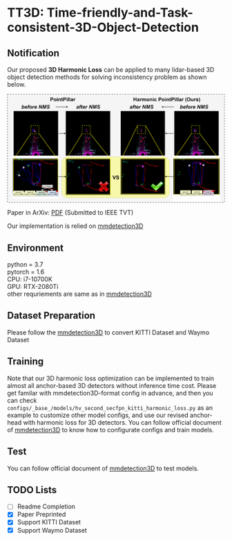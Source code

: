 # TT3D: Time-friendly-and-Task-consistent-3D-Object-Detection
  
## Notification  

Our proposed **3D Harmonic Loss** can be applied to many lidar-based 3D object detection methods for solving inconsistency problem as shown below.

<p align="center">
<img src="vis.png" alt="Alleviating inconsistency problem in 3D detection via our proposed 3D harmonic loss" align="middle" width="1000"/>
</p>

Paper in ArXiv: [PDF](https://arxiv.org/pdf/2211.03407.pdf) (Submitted to IEEE TVT)

Our implementation is relied on [mmdetection3D](https://github.com/open-mmlab/mmdetection3d)

## Environment    
python = 3.7  
pytorch = 1.6    
CPU: i7-10700K  
GPU: RTX-2080Ti  
other requriements are same as in [mmdetection3D](https://github.com/open-mmlab/mmdetection3d)

## Dataset Preparation  
Please follow the  [mmdetection3D](https://github.com/open-mmlab/mmdetection3d) to convert KITTI Dataset and Waymo Dataset     

## Training   
Note that our 3D harmonic loss optimization can be implemented to train almost all anchor-based 3D detectors without inference time cost.
Please get familar with mmdetection3D-format config in advance, and then you can check `configs/_base_/models/hv_second_secfpn_kitti_harmonic_loss.py` as an example to customize other model configs, and use our revised anchor-head with harmonic loss for 3D detectors. You can follow official document of [mmdetection3D](https://github.com/open-mmlab/mmdetection3d) to know how to configurate configs and train models.          
## Test
You can follow official document of [mmdetection3D](https://github.com/open-mmlab/mmdetection3d) to test models.            

## TODO Lists
- [ ] Readme Completion
- [X] Paper Preprinted
- [X] Support KITTI Dataset
- [X] Support Waymo Dataset
